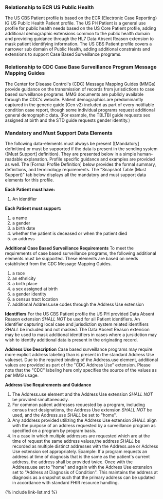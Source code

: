 ### Relationship to ECR US Public Health

The US CBS Patient profile is based on the ECR (Electronic Case Reporting) IG US Public Health Patient profile. The US PH Patient is a general use profile for public health needs based on the US Core Patient profile, adding additional demographic extensions common to the public health domain and providing guidance through the HL7 Data Absent Reason extension to mask patient identifying information. The US CBS Patient profile covers a narrower sub domain of Public Health, adding additional constraints and extensions to support Case Based Surveillance programs.

### Relationship to CDC Case Base Surveillance Program Message Mapping Guides

The Center for Disease Control's (CDC) Message Mapping Guides (MMGs) provide guidance on the transmission of records from jurisdictions to case based surveillance programs. MMG documents are publicly available through the CDC's website. Patient demographics are predominantly captured in the generic guide (Gen v2) included as part of every notifiable condition case report, though some individual programs request additional general demographic data. (For example, the TBLTBI guide requests sex assigned at birth and the STD guide requests gender identity.)

### Mandatory and Must Support Data Elements

The following data-elements must always be present ([Mandatory] definition) or must be supported if the data is present in the sending system ([Must Support] definition). They are presented below in a simple human-readable explanation. Profile specific guidance and examples are provided as well.  The [Formal Profile Definition] below provides the  formal summary, definitions, and terminology requirements.  The "Snapshot Table (Must Support)" tab below displays all the mandatory and must support data elements for this profile.

**Each Patient must have:**

1. An identifier

**Each Patient must support:**

1. a name
1. a gender
1. a birth date
1. whether the patient is deceased or when the patient died
1. an address

**Additional Case Based Surveillance Requirements**
To meet the requirements of case based surveillance programs, the following additional elements must be supported. These elements are based on needs established from the CDC Message Mapping Guides.
1. a race
1. an ethnicity
1. a birth place
1. a sex assigned at birth
1. a gender identity
1. a census tract location
1. additional Address.use codes through the Address Use extension

**Identifiers**
For the US CBS Patient profile the US PH provided Data Absent Reason extension *SHALL NOT* be used for all Patient identifiers. An identifier capturing local case and jurisdiction system related identifiers *SHALL* be included and not masked. The Data Absent Reason extension may be used to mask additional identifiers in cases where a jursidction may wish to identify additional data is present in the originating record.

**Address Use Description**
Case based surveillance programs may require more explicit address labeling than is present in the standard
Address Use valueset. Due to the required binding of the Address.use element, additional values are provided
as part of the "CDC Address Use" extension. Please note that the "CDC" labeling here only specifies the source
of the values as per MMG usage.

**Address Use Requirements and Guidance**
1. The Address.use element and the Address Use extension *SHALL NOT* be provided simultaneously.
1. For common patient addresses requested by a program, including census tract designations, the Address Use extension *SHALL NOT* be used, and the Address.use *SHALL* be set to "home".
1. Any adddress provided utilizing the Address Use extension *SHALL* align with the purpose of an address requested by a surveillance program as specified on a program by program basis.
1. In a case in which multiple addresses are requested which are at the time of request the same address values,the address *SHALL* be recorded as multiple distinct addresses with the Address.use or Address Use extension set appropriately. Example: If a program requests an address at time of diagnosis that is the same as the patient's current address, the address shall be provided twice. Once with the Address.use set to "home" and again with the Address Use extension set to "Address at Diagnosis of Condition". This maintains the address at diagnosis as a snapshot such that the primary address can be updated in accordance with standard FHIR resource handling.

{% include link-list.md %}